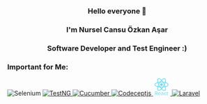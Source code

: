<h3 align="center">Hello everyone 👋 </h1>
<h3 align="center">I'm Nursel Cansu Özkan Aşar</h1>
<h3 align="center">Software Developer and Test Engineer :) </h3>

<h3 align="left">Important for Me:</h3>

<a href="https://www.selenium.dev/" target="_blank" rel="noreferrer" style="text-decoration: unset"> 
   <img src="https://camo.githubusercontent.com/8fd05825a2b55ee599b37e1695a4bbe2d16d8e43ace3a6ba5a9fe7929f2d153c/68747470733a2f2f73656c656e69756d2e6465762f696d616765732f73656c656e69756d5f6c6f676f5f7371756172655f677265656e2e706e67" alt="Selenium" width="40" height="40"/>
  </a>
  <a href="https://testng.org/" target="_blank" rel="noreferrer"> 
  <img src="https://i.pinimg.com/736x/7f/60/db/7f60db65eac12c8d02e45280dd53381a.jpg" alt="TestNG" width="40" height="40"/> </a>
  <a href="https://cucumber.io/" target="_blank" rel="noreferrer"> 
  <img src="https://avatars.githubusercontent.com/u/320565?s=280&v=4" alt="Cucumber" width="40" height="40"/> </a>
<a href="https://codecept.io" target="_blank" rel="noreferrer"> 
  <img src="https://codecept.io/logo.svg" alt="Codeceptjs" width="40" height="40"/> </a>
<a href="https://reactjs.org/" target="_blank" rel="noreferrer" > 
  <img src="https://raw.githubusercontent.com/devicons/devicon/master/icons/react/react-original-wordmark.svg" alt="react" width="40" height="40"/> </a>
<a href="https://laravel.com/" target="_blank" rel="noreferrer"> 
  <img src="https://laravel.com/img/logomark.min.svg" alt="Laravel" width="40" height="40"/> </a>

  
 
<!--
**NurselCansuOzkan/NurselCansuOzkan** is a ✨ _special_ ✨ repository because its `README.md` (this file) appears on your GitHub profile.

Here are some ideas to get you started:

- 🔭 I’m currently working on ...
- 🌱 I’m currently learning ...
- 👯 I’m looking to collaborate on ...
- 🤔 I’m looking for help with ...
- 💬 Ask me about ...
- 📫 How to reach me: ...
- 😄 Pronouns: ...
- ⚡ Fun fact: ...
-->

